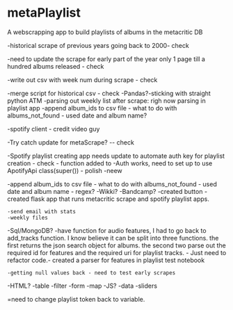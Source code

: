 # metaPlaylist
 A webscrapping app to build playlists of albums in the metacritic DB

-historical scrape of previous years going back to 2000- check

-need to update the scrape for early part of the year only 1 page till a hundred albums released - check

-write out csv with week num during scrape - check

-merge script for historical csv - check
    -Pandas?-sticking with straight python ATM
    -parsing out weekly list after scrape: righ now parsing in playlist app
    -append album_ids to csv file  - what to do with albums_not_found - used date and album name?
    
-spotify client - credit video guy

-Try catch update for metaScrape? -- check

-Spotify playlist creating app needs update to automate auth key for playlist creation - check - function added to 
    -Auth works, need to set up to use ApotifyApi class(super()) - polish
    -neew 

-append album_ids to csv file  - what to do with albums_not_found - used date and album name - regex?
-Wikki?
-Bandcamp?
-created button 
    -created flask app that runs metacritic scrape and spotify playlist apps.

    -send email with stats
    -weekly files

-Sql/MongoDB?
    -have function for audio features, I had to go back to add_tracks function. I know believe it can be split into three functions. the first returns the json search object for albums. the second two parse out the required id for features and the required uri for playlist tracks. - Just need to refactor code.- created a parser for features in playlist test notebook

    -getting null values back - need to test early scrapes 
    
-HTML?
    -table
    -filter
    -form
    -map
-JS?
    -data
    -sliders

=need to change playlist token back to variable.

